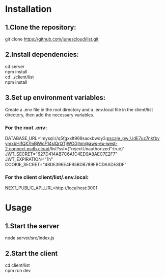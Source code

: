 # Installation

## 1.Clone the repository:


git clone https://github.com/junescloud/list.git

## 2.Install dependencies:


cd server  
npm install  
cd ../client/list  
npm install

## 3.Set up environment variables:

Create a .env file in the root directory and a .env.local file in the client/list directory, then add the necessary variables.

### For the root .env:

DATABASE_URL='mysql://q5fgxxlt969saoxbwdy3:pscale_pw_UdE7uz7nkfbvymxbHlfQX7mBjWcF14slQrQTjWOGjhm@aws-eu-west-2.connect.psdb.cloud/list?ssl={"rejectUnauthorized":true}'      
JWT_SECRET="627D414AB7C6A1C4ED9A8AEC7E2F7"    
JWT_EXPIRATION="1h"  
COOKIE_SECRET="48DE396E4F95BDB789FBCDAADE8DF"

### For the client client/list/.env.local:

NEXT_PUBLIC_API_URL=http://localhost:3001  


# Usage

## 1.Start the server 
   
node server/src/index.js

## 2.Start the client

cd client/list     
npm run dev